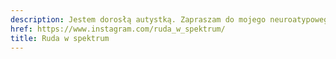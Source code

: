 ```yaml
---
description: Jestem dorosłą autystką. Zapraszam do mojego neuroatypowego świata
href: https://www.instagram.com/ruda_w_spektrum/
title: Ruda w spektrum
---
```

